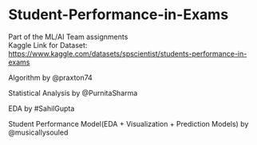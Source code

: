 # Student-Performance-in-Exams
Part of the ML/AI Team assignments
<br>
Kaggle Link for Dataset: https://www.kaggle.com/datasets/spscientist/students-performance-in-exams 

Algorithm by @praxton74

Statistical Analysis by @PurnitaSharma

EDA by #SahilGupta

Student Performance Model(EDA + Visualization + Prediction Models) by @musicallysouled
